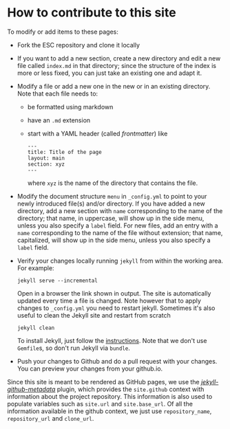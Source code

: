 # How to contribute to this site

To modify or add items to these pages:

- Fork the ESC repository and clone it locally

- If you want to add a new section, create a new directory and edit a new file called `index.md` in that directory; since the structure of the index is more or less fixed, you can just take an existing one and adapt it.

- Modify a file or add a new one in the new or in an existing directory. Note that each file needs to:
  - be formatted using markdown
  - have an `.md` extension
  - start with a YAML header (called _frontmatter_) like

    ```shell
    ---
    title: Title of the page
    layout: main
    section: xyz
    ---
    ```

    where `xyz` is the name of the directory that contains the file.

- Modify the document structure `menu` in `_config.yml` to point
  to your newly introduced file(s) and/or directory. If you have added a new directory, add a new section with
  `name` corresponding to the name of the directory; that name, in uppercase, will show up in the side menu, unless you also specify a `label` field. For new files, add an entry with a `name` corresponding to the name of the file without extension; that name, capitalized, will show up in the side menu, unless you also specify a `label` field.

- Verify your changes locally running `jekyll` from within the working area. For example:
  
  ```shell
  jekyll serve --incremental
  ```

  Open in a browser the link shown in output. The site is automatically updated every time a file is changed. Note however that to apply changes to `_config.yml` you need to restart jekyll. Sometimes it's also useful to clean the Jekyll site and restart from scratch

  ```shell
  jekyll clean
  ```

  To install Jekyll, just follow the [instructions](https://jekyllrb.com/docs/installation/). Note that we don't use `Gemfile`s, so don't run Jekyll via `bundle`.

- Push your changes to Github and do a pull request with your changes.
  You can preview your changes from your github.io.

Since this site is meant to be rendered as GitHub pages, we use the [_jekyll-github-metadata_](https://jekyll.github.io/github-metadata) plugin, which provides the `site.github` context with information about the project repository. This information is also used to populate variables such as `site.url` and `site.base_url`. Of all the information available in the github context, we just use `repository_name`, `repository_url` and `clone_url`.
